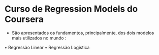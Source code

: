 # Curso de Regression Models do Coursera

- São apresentados os fundamentos, principalmente, dos dois modelos mais utilizados no mundo :

• Regressão Linear
• Regressão Logística 
